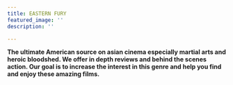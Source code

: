 ```yaml
---
title: EASTERN FURY
featured_image: ''
description: ''

---
```

**The ultimate American source on asian cinema especially martial arts and heroic bloodshed. We offer in depth reviews and behind the scenes action. Our goal is to increase the interest in this genre and help you find and enjoy these amazing films.**